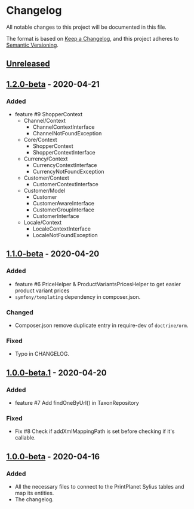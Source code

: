 # Changelog

All notable changes to this project will be documented in this file.

The format is based on [Keep a Changelog](https://keepachangelog.com/en/1.0.0/),
and this project adheres to [Semantic Versioning](https://semver.org/spec/v2.0.0.html).

## [Unreleased]

## [1.2.0-beta] - 2020-04-21

### Added

- feature #9 ShopperContext
    - Channel/Context
        - ChannelContextInterface
        - ChannelNotFoundException
    - Core/Context
        - ShopperContext
        - ShopperContextInterface
    - Currency/Context
        - CurrencyContextInterface
        - CurrencyNotFoundException
    - Customer/Context
        - CustomerContextInterface
    - Customer/Model
        - Customer
        - CustomerAwareInterface
        - CustomerGroupInterface
        - CustomerInterface
    - Locale/Context
        - LocaleContextInterface
        - LocaleNotFoundException

## [1.1.0-beta] - 2020-04-20

### Added

- feature #6 PriceHelper & ProductVariantsPricesHelper to get easier product variant prices
- `symfony/templating` dependency in composer.json.

### Changed

- Composer.json remove duplicate entry in require-dev of `doctrine/orm`.

### Fixed

- Typo in CHANGELOG.

## [1.0.0-beta.1] - 2020-04-20

### Added

- feature #7 Add findOneByUrl() in TaxonRepository

### Fixed

- Fix #8 Check if addXmlMappingPath is set before checking if it's callable.

## [1.0.0-beta] - 2020-04-16

### Added

- All the necessary files to connect to the PrintPlanet Sylius tables and map its entities.
- The changelog.

[unreleased]: https://gitlab.com/printplanet-team/pp-team/printplanet-sylius/-/compare/v1.2.0-beta...master
[1.2.0-beta]: https://gitlab.com/printplanet-team/pp-team/printplanet-sylius/-/compare/v1.1.0-beta...v1.2.0-beta
[1.1.0-beta]: https://gitlab.com/printplanet-team/pp-team/printplanet-sylius/-/compare/v1.0.0-beta.1...v1.1.0-beta
[1.0.0-beta.1]: https://gitlab.com/printplanet-team/pp-team/printplanet-sylius/-/compare/v1.0.0-beta...v1.0.0-beta.1
[1.0.0-beta]: https://gitlab.com/printplanet-team/pp-team/printplanet-sylius/-/tags/v1.0.0-beta
